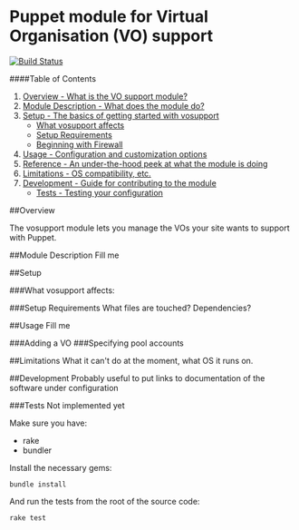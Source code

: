 Puppet module for Virtual Organisation (VO) support
===================================================
[![Build Status](https://travis-ci.org/HEP-Puppet/puppet-vosupport.png)](https://travis-ci.org/HEP-Puppet/puppet-vosupport)

####Table of Contents

1. [Overview - What is the VO support module?](#overview)
2. [Module Description - What does the module do?](#module-description)
3. [Setup - The basics of getting started with vosupport](#setup)
    * [What vosupport affects](#what-vosupport-affects)
    * [Setup Requirements](#setup-requirements)
    * [Beginning with Firewall](#beginning-with-vosupport)
4. [Usage - Configuration and customization options](#usage)
5. [Reference - An under-the-hood peek at what the module is doing](#reference)
6. [Limitations - OS compatibility, etc.](#limitations)
7. [Development - Guide for contributing to the module](#development)
    * [Tests - Testing your configuration](#tests)
    
##Overview

The vosupport module lets you manage the VOs your site wants to support with Puppet.

##Module Description
Fill me

##Setup

###What vosupport affects:

###Setup Requirements
What files are touched? Dependencies?

##Usage
Fill me

###Adding a VO
###Specifying pool accounts

##Limitations
What it can't do at the moment, what OS it runs on.

##Development
Probably useful to put links to documentation of the software under configuration

###Tests
Not implemented yet

Make sure you have:

* rake
* bundler

Install the necessary gems:

    bundle install

And run the tests from the root of the source code:

    rake test